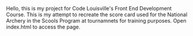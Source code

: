 Hello, this is my project for Code Louisville's Front End Development Course. This is my attempt to recreate the score card
used for the National Archery in the Scools Program at tournamnets for training purposes.  Open index.html to access the page.
